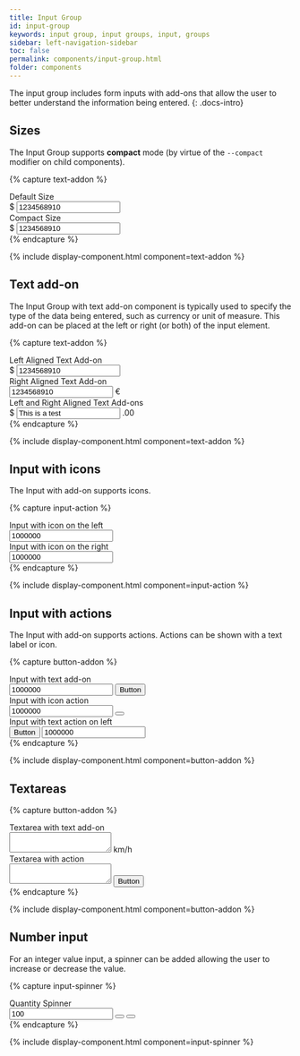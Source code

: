```yaml
---
title: Input Group
id: input-group
keywords: input group, input groups, input, groups
sidebar: left-navigation-sidebar
toc: false
permalink: components/input-group.html
folder: components
---
```


The input group includes form inputs with add-ons that allow the user to better understand the information being entered.
{: .docs-intro}


## Sizes

The Input Group supports **compact** mode (by virtue of the `--compact` modifier on child components).

{% capture text-addon %}
<div class="fd-form-item">
    <label class="fd-form-label" for="">Default Size </label>
    <div class="fd-input-group">
        <span class="fd-input-group__addon">$</span>
        <input class="fd-input fd-input-group__input" type="text" id="" name="" value="1234568910 ">
    </div>
</div>

<div class="fd-form-item">
    <label class="fd-form-label" for="">Compact Size </label>
    <div class="fd-input-group">
        <span class="fd-input-group__addon">$</span>
        <input class="fd-input fd-input--compact fd-input-group__input" type="text" id="" name="" value="1234568910 ">
    </div>
</div>
{% endcapture %}

{% include display-component.html component=text-addon %}


## Text add-on

The Input Group with text add-on component is typically used to specify the type of the data being entered, such as currency or unit of measure. This add-on can be placed at the left or right (or both) of the input element.

{% capture text-addon %}

<div class="fd-form-item">
    <label class="fd-form-label" for="">Left Aligned Text Add-on</label>
    <div class="fd-input-group">
        <span class="fd-input-group__addon">$</span>
        <input class="fd-input-group__input fd-input" type="text" id="" name="" value="1234568910 ">
    </div>
</div>

<div class="fd-form-item">
    <label class="fd-form-label" for="">Right Aligned Text Add-on</label>
    <div class="fd-input-group">
        <input class="fd-input-group__input fd-input" type="text" id="" name="" value="1234568910 ">
        <span class="fd-input-group__addon">€</span>
    </div>
</div>

<div class="fd-form-item">
    <label class="fd-form-label" for="">Left and Right Aligned Text Add-ons</label>
    <div class="fd-input-group">
        <span class="fd-input-group__addon">$</span>
        <input class="fd-input" type="text" id="" name="" value="This is a test">
        <span class="fd-input-group__addon">.00</span>
    </div>
</div>
{% endcapture %}

{% include display-component.html component=text-addon %}


## Input with icons

The Input with add-on supports icons.

{% capture input-action %}
<div class="fd-form-item">
    <label class="fd-form-label" for="">Input with icon on the left</label>
    <div class="fd-input-group">
        <span class="fd-input-group__addon">
            <span class="sap-icon--globe" role="presentation"></span>
        </span>
        <input class="fd-input fd-input-group__input" type="text" id="" name="" value="1000000">
    </div>
</div>

<div class="fd-form-item">
    <label class="fd-form-label" for="">Input with icon on the right</label>
    <div class="fd-input-group">
        <input class="fd-input fd-input-group__input" type="text" id="" name="" value="1000000">
        <span class="fd-input-group__addon">
            <span class="sap-icon--hide" role="presentation"></span>
        </span>
    </div>
</div>
{% endcapture %}

{% include display-component.html component=input-action %}


## Input with actions

The Input with add-on supports actions. Actions can be shown with a text label or icon.

{% capture button-addon %}
<div class="fd-form-item">
    <label class="fd-form-label" for="">Input with text add-on</label>
    <div class="fd-input-group">
        <input class="fd-input fd-input-group__input" type="text" id="" name="" value="1000000">
        <span class="fd-input-group__addon fd-input-group__addon--button">
            <button class="fd-input-group__button fd-button--light">
                Button
            </button>
        </span>
    </div>
</div>

<div class="fd-form-item">
    <label class="fd-form-label" for="">Input with icon action</label>
    <div class="fd-input-group">
        <input class="fd-input fd-input-group__input" type="text" id="" name="" value="1000000">
        <span class="fd-input-group__addon fd-input-group__addon--button">
            <button class="fd-input-group__button fd-button--icon fd-button--light sap-icon--navigation-down-arrow"></button>
        </span>
    </div>
</div>

<div class="fd-form-item">
    <label class="fd-form-label" for="">Input with text action on left</label>
    <div class="fd-input-group">
        <span class="fd-input-group__addon fd-input-group__addon--button">
            <button class="fd-input-group__button fd-button--light">
                Button
            </button>
        </span>
        <input class="fd-input fd-input-group__input" type="text" id="" name="" value="1000000">
    </div>
</div>
{% endcapture %}

{% include display-component.html component=button-addon %}


## Textareas

{% capture button-addon %}
<div class="fd-form-item">
    <label class="fd-form-label" for="">Textarea with text add-on</label>
    <div class="fd-input-group">
        <textarea class="fd-textarea fd-input-group__input" id=""></textarea>
        <span class="fd-input-group__addon">
            km/h
        </span>
    </div>
</div>

<div class="fd-form-item">
    <label class="fd-form-label" for="">Textarea with action</label>
    <div class="fd-input-group">
        <textarea class="fd-textarea fd-input-group__input" id=""></textarea>
        <span class="fd-input-group__addon fd-input-group__addon--button">
            <button class="fd-input-group__button fd-button--light">
                Button
            </button>
        </span>
    </div>
</div>
{% endcapture %}

{% include display-component.html component=button-addon %}


## Number input

For an integer value input, a spinner can be added allowing the user to increase or decrease the value.

{% capture input-spinner %}
<div class="fd-form-item">
    <label class="fd-form-label" for="">Quantity Spinner</label>
    <div class="fd-input-group">
        <input class="fd-input fd-input--no-number-spinner fd-input-group__input" id="spinner-1" type="number" value="100" />
        <span class="fd-input-group__addon fd-input-group__addon--button">
            <button class="fd-input-group__button fd-button--light fd-button--half sap-icon--slim-arrow-up" aria-label="Step up" onclick="document.getElementById('spinner-1').stepUp();"></button>
            <button class="fd-input-group__button fd-button--light fd-button--half sap-icon--slim-arrow-down" aria-label="Step down" onclick="document.getElementById('spinner-1').stepDown();"></button>
        </span>
    </div>
</div>
{% endcapture %}

{% include display-component.html component=input-spinner %}
